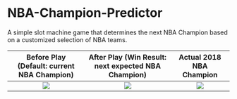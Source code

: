 # NBA-Champion-Predictor
A simple slot machine game that determines the next NBA Champion based on a customized selection of NBA teams.

Before Play (Default: current NBA Champion)          |  After Play (Win Result: next expected NBA Champion)          |  Actual 2018 NBA Champion
:---------------------------------------------------:|:---------------------------------------------------:|:---------------------------------------------------:
![](https://people.rit.edu/~dl2224/252/initial.png)  |  ![](https://people.rit.edu/~dl2224/252/result.png)  |  ![](https://people.rit.edu/~dl2224/252/final.png)
